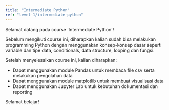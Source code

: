 ```yaml
---
title: "Intermediate Python"
ref: "level-1/intermediate-python"
---
```


Selamat datang pada course 'Intermediate Python'!

Sebelum mengikuti course ini, diharapkan kalian sudah bisa melakukan programming Python dengan menggunakan konsep-konsep dasar seperti variable dan tipe data, conditionals, data structure, looping dan fungsi.

Setelah menyelesaikan course ini, kalian diharapkan:

<ul class="list-style-checklist">
  <li>Dapat menggunakan module Pandas untuk membaca file csv serta melakukan pengolahan data</li>
  <li>Dapat menggunakan module matplotlib untuk membuat visualisasi data</li>
  <li>Dapat menggunakan Jupyter Lab untuk kebutuhan dokumentasi dan reporting</li>
</ul>

Selamat belajar!
